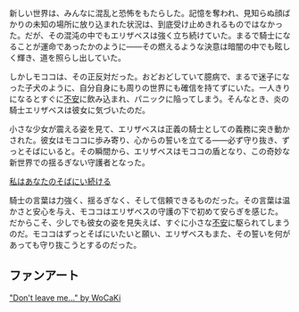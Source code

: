 <!-- title: あなたのそばに -->
<!-- relationship: Protector -->

新しい世界は、みんなに混乱と恐怖をもたらした。記憶を奪われ、見知らぬ顔ばかりの未知の場所に放り込まれた状況は、到底受け止めきれるものではなかった。だが、その混沌の中でもエリザベスは強く立ち続けていた。まるで騎士になることが運命であったかのように――その燃えるような決意は暗闇の中でも眩しく輝き、道を照らし出していた。

しかしモココは、その正反対だった。おどおどしていて臆病で、まるで迷子になった子犬のように、自分自身にも周りの世界にも確信を持てずにいた。一人きりになるとすぐに[不安](https://www.youtube.com/live/OSjlqA0FS9Q?feature=shared&t=4128)に飲み込まれ、パニックに陥ってしまう。そんなとき、炎の騎士エリザベスは彼女に気づいたのだ。

小さな少女が震える姿を見て、エリザベスは正義の騎士としての義務に突き動かされた。彼女はモココに歩み寄り、心からの誓いを立てる――必ず守り抜き、ずっとそばにいると。その瞬間から、エリザベスはモココの盾となり、この奇妙な新世界での揺るぎない守護者となった。

[私はあなたのそばにい続ける](#embed:https://www.youtube.com/live/2qiX7084obE?t=3891)

騎士の言葉は力強く、揺るぎなく、そして信頼できるものだった。その言葉は温かさと安心を与え、モココはエリザベスの守護の下で初めて安らぎを感じた。だからこそ、少しでも彼女の姿を見失えば、すぐに小さな[不安](https://www.youtube.com/live/OSjlqA0FS9Q?feature=shared&t=4131)に駆られてしまうのだ。モココはずっとそばにいたいと願い、エリザベスもまた、その誓いを何があっても守り抜こうとするのだった。

## ファンアート

["Don't leave me..." by WoCaKi](https://x.com/WCKsan/status/1830274143344042319)
